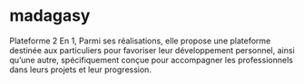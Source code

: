# madagasy
Plateforme 2 En 1, Parmi ses réalisations, elle propose une plateforme destinée aux particuliers pour favoriser leur développement personnel, ainsi qu’une autre, spécifiquement conçue pour accompagner les professionnels dans leurs projets et leur progression.
